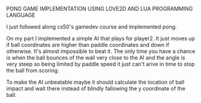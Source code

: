 PONG GAME IMPLEMENTATION USING LOVE2D AND LUA PROGRAMMING LANGUAGE

I just followed along cs50's gamedev course and implemented pong.

On my part I implemented a simple AI that plays for player2. It just moves up if ball coordinates are higher than paddle coordinates and down if otherwise. It's almost impossible to beat it. The only time you have a chance is when the ball bounces of the wall very close to the AI and the angle is very steep so being limited by paddle speed it just can't arive in time to stop the ball from scoring.

To make the AI unbeatable maybe it should calculate the location of ball  impact and wait there instead of blindly fallowing the y coordinate of the ball.